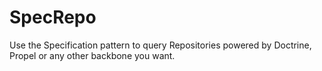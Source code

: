 SpecRepo
========

Use the Specification pattern to query Repositories powered by Doctrine, Propel or any other backbone you want.
